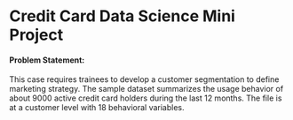# Credit Card Data Science Mini Project

<h4>Problem Statement:</h4>
This case requires trainees to develop a customer segmentation to define marketing strategy. The sample dataset summarizes the usage behavior of about 9000 active credit card holders during the last 12 months. The file is at a customer level with 18 behavioral variables.
